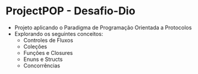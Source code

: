 # ProjectPOP - Desafio-Dio

* Projeto aplicando o Paradigma de Programação Orientada a Protocolos
* Explorando os seguintes conceitos:
  - Controles de Fluxos
  - Coleções
  - Funções e Closures
  - Enuns e Structs
  - Concorrências

